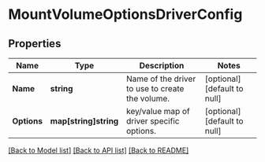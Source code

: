 # MountVolumeOptionsDriverConfig

## Properties
Name | Type | Description | Notes
------------ | ------------- | ------------- | -------------
**Name** | **string** | Name of the driver to use to create the volume. | [optional] [default to null]
**Options** | **map[string]string** | key/value map of driver specific options. | [optional] [default to null]

[[Back to Model list]](../README.md#documentation-for-models) [[Back to API list]](../README.md#documentation-for-api-endpoints) [[Back to README]](../README.md)


